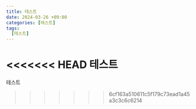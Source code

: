 ```yaml
---
title: 테스트
date: 2024-03-26 +09:00
categories: [테스트]
tags:
  [테스트]
---
```

<<<<<<< HEAD
테스트
=======
테스트
>>>>>>> 6cf163a510611c5f179c73ead1a45a3c3c6c6214
